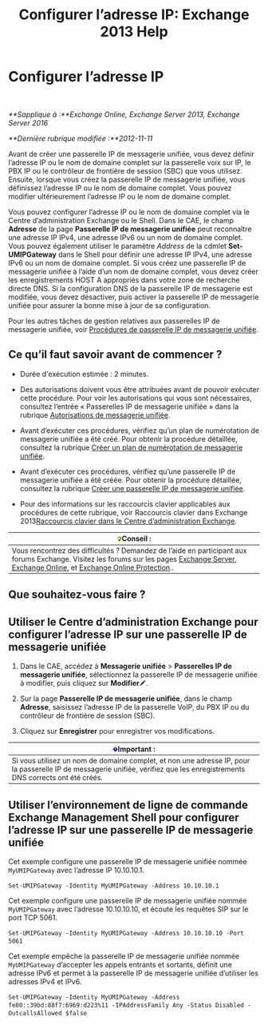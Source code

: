 ﻿---
title: 'Configurer l’adresse IP: Exchange 2013 Help'
TOCTitle: Configurer l’adresse IP
ms:assetid: 100541c1-2297-4c46-9602-b304736541a8
ms:mtpsurl: https://technet.microsoft.com/fr-fr/library/Bb266940(v=EXCHG.150)
ms:contentKeyID: 50477572
ms.date: 04/24/2018
mtps_version: v=EXCHG.150
ms.translationtype: HT
---

# Configurer l’adresse IP

 

_**Sapplique à :**Exchange Online, Exchange Server 2013, Exchange Server 2016_

_**Dernière rubrique modifiée :**2012-11-11_

Avant de créer une passerelle IP de messagerie unifiée, vous devez définir l’adresse IP ou le nom de domaine complet sur la passerelle voix sur IP, le PBX IP ou le contrôleur de frontière de session (SBC) que vous utilisez. Ensuite, lorsque vous créez la passerelle IP de messagerie unifiée, vous définissez l’adresse IP ou le nom de domaine complet. Vous pouvez modifier ultérieurement l’adresse IP ou le nom de domaine complet.

Vous pouvez configurer l’adresse IP ou le nom de domaine complet via le Centre d’administration Exchange ou le Shell. Dans le CAE, le champ **Adresse** de la page **Passerelle IP de messagerie unifiée** peut reconnaître une adresse IP IPv4, une adresse IPv6 ou un nom de domaine complet. Vous pouvez également utiliser le paramètre *Address* de la cdmlet **Set-UMIPGateway** dans le Shell pour définir une adresse IP IPv4, une adresse IPv6 ou un nom de domaine complet. Si vous créez une passerelle IP de messagerie unifiée à l’aide d’un nom de domaine complet, vous devez créer les enregistrements HOST A appropriés dans votre zone de recherche directe DNS. Si la configuration DNS de la passerelle IP de messagerie est modifiée, vous devez désactiver, puis activer la passerelle IP de messagerie unifiée pour assurer la bonne mise à jour de sa configuration.

Pour les autres tâches de gestion relatives aux passerelles IP de messagerie unifiée, voir [Procédures de passerelle IP de messagerie unifiée](um-ip-gateway-procedures-exchange-2013-help.md).

## Ce qu’il faut savoir avant de commencer ?

  - Durée d'exécution estimée : 2 minutes.

  - Des autorisations doivent vous être attribuées avant de pouvoir exécuter cette procédure. Pour voir les autorisations qui vous sont nécessaires, consultez l’entrée « Passerelles IP de messagerie unifiée » dans la rubrique [Autorisations de messagerie unifiée](unified-messaging-permissions-exchange-2013-help.md).

  - Avant d’exécuter ces procédures, vérifiez qu’un plan de numérotation de messagerie unifiée a été créé. Pour obtenir la procédure détaillée, consultez la rubrique [Créer un plan de numérotation de messagerie unifiée](create-a-um-dial-plan-exchange-2013-help.md).

  - Avant d’exécuter ces procédures, vérifiez qu’une passerelle IP de messagerie unifiée a été créée. Pour obtenir la procédure détaillée, consultez la rubrique [Créer une passerelle IP de messagerie unifiée](create-a-um-ip-gateway-exchange-2013-help.md).

  - Pour des informations sur les raccourcis clavier applicables aux procédures de cette rubrique, voir Raccourcis clavier dans Exchange 2013[Raccourcis clavier dans le Centre d’administration Exchange](keyboard-shortcuts-in-the-exchange-admin-center-exchange-online-protection-help.md).

<table>
<thead>
<tr class="header">
<th><img src="images/Bb125224.tip(EXCHG.150).gif" title="Conseil" alt="Conseil" />Conseil :</th>
</tr>
</thead>
<tbody>
<tr class="odd">
<td>Vous rencontrez des difficultés ? Demandez de l’aide en participant aux forums Exchange. Visitez les forums sur les pages <a href="https://go.microsoft.com/fwlink/p/?linkid=60612">Exchange Server</a>, <a href="https://go.microsoft.com/fwlink/p/?linkid=267542">Exchange Online</a>, et <a href="https://go.microsoft.com/fwlink/p/?linkid=285351">Exchange Online Protection</a>..</td>
</tr>
</tbody>
</table>


## Que souhaitez-vous faire ?

## Utiliser le Centre d’administration Exchange pour configurer l’adresse IP sur une passerelle IP de messagerie unifiée

1.  Dans le CAE, accédez à **Messagerie unifiée** \> **Passerelles IP de messagerie unifiée**, sélectionnez la passerelle IP de messagerie unifiée à modifier, puis cliquez sur **Modifier**![Icône Modifier](images/Bb124582.6f53ccb2-1f13-4c02-bea0-30690e6ea71d(EXCHG.150).gif "Icône Modifier").

2.  Sur la page **Passerelle IP de messagerie unifiée**, dans le champ **Adresse**, saisissez l’adresse IP de la passerelle VoIP, du PBX IP ou du contrôleur de frontière de session (SBC).

3.  Cliquez sur **Enregistrer** pour enregistrer vos modifications.

<table>
<thead>
<tr class="header">
<th><img src="images/JJ159813.important(EXCHG.150).gif" title="Important" alt="Important" />Important :</th>
</tr>
</thead>
<tbody>
<tr class="odd">
<td>Si vous utilisez un nom de domaine complet, et non une adresse IP, pour la passerelle IP de messagerie unifiée, vérifiez que les enregistrements DNS corrects ont été créés.</td>
</tr>
</tbody>
</table>


## Utiliser l’environnement de ligne de commande Exchange Management Shell pour configurer l’adresse IP sur une passerelle IP de messagerie unifiée

Cet exemple configure une passerelle IP de messagerie unifiée nommée `MyUMIPGateway` avec l’adresse IP 10.10.10.1.

    Set-UMIPGateway -Identity MyUMIPGateway -Address 10.10.10.1

Cet exemple configure une passerelle IP de messagerie unifiée nommée `MyUMIPGateway` avec l’adresse 10.10.10.10, et écoute les requêtes SIP sur le port TCP 5061.

    Set-UMIPGateway -Identity MyUMIPGateway -Address 10.10.10.10 -Port 5061

Cet exemple empêche la passerelle IP de messagerie unifiée nommée `MyUMIPGateway` d’accepter les appels entrants et sortants, définit une adresse IPv6 et permet à la passerelle IP de messagerie unifiée d’utiliser les adresses IPv4 et IPv6.

    Set-UMIPGateway -Identity MyUMIPGateway -Address fe80::39bd:88f7:6969:d223%11 -IPAddressFamily Any -Status Disabled -OutcallsAllowed $false

